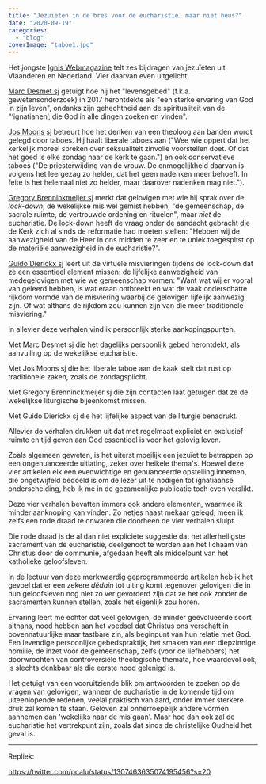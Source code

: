 ```yaml
---
title: "Jezuïeten in de bres voor de eucharistie… maar niet heus?"
date: "2020-09-19"
categories: 
  - "blog"
coverImage: "taboe1.jpg"
---
```


Het jongste [Ignis Webmagazine](https://mailchi.mp/igniswebmagazine/3juli-747814) telt zes bijdragen van jezuïeten uit Vlaanderen en Nederland. Vier daarvan even uitgelicht:

[Marc Desmet sj](https://igniswebmagazine.nl/spiritualiteit/marc-desmet-over-zijn-gebedsleven/) getuigt hoe hij het "levensgebed" (f.k.a. gewetensonderzoek) in 2017 herontdekte als "een sterke ervaring van God in zijn leven", ondanks zijn gehechtheid aan de spiritualiteit van de "‘ignatianen’, die God in alle dingen zoeken en vinden".

[Jos Moons sj](https://igniswebmagazine.nl/kerk/taboe/) betreurt hoe het denken van een theoloog aan banden wordt gelegd door taboes. Hij haalt liberale taboes aan ("Wee wie oppert dat het kerkelijk moreel spreken over seksualiteit zinvolle voorstellen doet. Of dat het goed is elke zondag naar de kerk te gaan.") en ook conservatieve taboes ("De priesterwijding van de vrouw. De onmogelijkheid daarvan is volgens het leergezag zo helder, dat het geen nadenken meer behoeft. In feite is het helemaal niet zo helder, maar daarover nadenken mag niet."). 

[Gregory Brenninkmeijer sj](https://igniswebmagazine.nl/kerk/we-hebben-de-eucharistie-eigenlijk-niet-gemist/) merkt dat gelovigen met wie hij sprak over de _lock-down_, de wekelijkse mis wel gemist hebben, "de gemeenschap, de sacrale ruimte, de vertrouwde ordening en rituelen", maar _niet_ de eucharistie. De lock-down heeft de vraag onder de aandacht gebracht die de Kerk zich al sinds de reformatie had moeten stellen: "Hebben wij de aanwezigheid van de Heer in ons midden te zeer en te uniek toegespitst op de materiële aanwezigheid in de eucharistie?".

[Guido Dierickx sj](https://igniswebmagazine.nl/kerk/eucharistische-vroomheid-na-de-lockdown/) leert uit de virtuele misvieringen tijdens de lock-down dat ze een essentieel element missen: de lijfelijke aanwezigheid van medegelovigen met wie we gemeenschap vormen: "Want wat wij er vooral van geleerd hebben, is wat eraan ontbreekt en wat de vaak onderschatte rijkdom vormde van de misviering waarbij de gelovigen lijfelijk aanwezig zijn. Of wat althans de rijkdom zou kunnen zijn van die meer traditionele misviering." 

In allevier deze verhalen vind ik persoonlijk sterke aankopingspunten.

Met Marc Desmet sj die het dagelijks persoonlijk gebed herontdekt, als aanvulling op de wekelijkse eucharistie.

Met Jos Moons sj die het liberale taboe aan de kaak stelt dat rust op traditionele zaken, zoals de zondagsplicht. 

Met Gregory Brenninckmeijer sj die zijn contacten laat getuigen dat ze de wekelijkse liturgische bijeenkomst missen.

Met Guido Dierickx sj die het lijfelijke aspect van de liturgie benadrukt.

Allevier de verhalen drukken uit dat met regelmaat expliciet en exclusief ruimte en tijd geven aan God essentieel is voor het gelovig leven.

Zoals algemeen geweten, is het uiterst moeilijk een jezuïet te betrappen op een ongenuanceerde uitlating, zeker over heikele thema's. Hoewel deze vier artikelen elk een evenwichtige en genuanceerde opstelling innemen, die ongetwijfeld bedoeld is om de lezer uit te nodigen tot ignatiaanse onderscheiding, heb ik me in de gezamenlijke publicatie toch even verslikt.

Deze vier verhalen bevatten immers ook andere elementen, waarmee ik minder aanknoping kan vinden. Zo netjes naast mekaar gelegd, meen ik zelfs een rode draad te onwaren die doorheen de vier verhalen sluipt. 

Die rode draad is de al dan niet expliciete suggestie dat het allerheiligste sacrament van de eucharistie, deelgenoot te worden aan het lichaam van Christus door de communie, afgedaan heeft als middelpunt van het katholieke geloofsleven. 

In de lectuur van deze merkwaardig geprogrammeerde artikelen heb ik het gevoel dat er een zekere _dédain_ tot uiting komt tegenover gelovigen die in hun geloofsleven nog niet zo ver gevorderd zijn dat ze het ook zonder de sacramenten kunnen stellen, zoals het eigenlijk zou horen.

Ervaring leert me echter dat veel gelovigen, de minder geëvolueerde soort althans, nood hebben aan het voedsel dat Christus ons verschaft in bovennatuurlijke maar tastbare zin, als beginpunt van hun relatie met God. Een levendige persoonlijke gebedspraktijk, het smaken van een diepzinnige homilie, de inzet voor de gemeenschap, zelfs (voor de liefhebbers) het doorwrochten van controversiële theologische themata, hoe waardevol ook, is slechts denkbaar als die eerste nood gelenigd is. 

Het getuigt van een vooruitziende blik om antwoorden te zoeken op de vragen van gelovigen, wanneer de eucharistie in de komende tijd om uiteenlopende redenen, veelal praktisch van aard, onder immer sterkere druk zal komen te staan. Geloven zal onherroepelijk andere vormen aannemen dan 'wekelijks naar de mis gaan'. Maar hoe dan ook zal de eucharistie het vertrekpunt zijn, zoals dat sinds de christelijke Oudheid het geval is. 

* * *

Repliek:

https://twitter.com/pcalu/status/1307463635074195456?s=20
